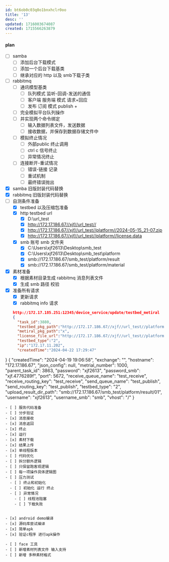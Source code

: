 ```yaml
---
id: bt6ob0c03q0o1bnxhclr0oo
title: '13'
desc: ''
updated: 1716003674087
created: 1715566263879
---
```


#### plan 
- [ ] samba
  - [ ] 添加后台下载模式
  - [ ] 添加一个后台下载基类
  - [ ] 继承对应的 http 以及 smb下载子类 
- [ ] rabbitmq
    - [ ] 通讯模型基类
      - [ ] 队列模式 监听-回调-发送的通信
      - [ ] 客户端 服务端 模式 请求+回应
      - [ ] 发布 订阅 模式 publish + 
    - [ ] 完全模拟平台队列操作
    - [ ] 并实现两个命令绑定
        - [ ] 输入数据列表文件，发送数据
        - [ ] 接收数据，并保存到数据存储文件中
    - [ ] 模拟终止情况
        - [ ] 外部public 终止调用
        - [ ] ctrl c 信号终止
        - [ ] 异常情况终止
    - [ ] 连接断开-重试情况
        - [ ] 错误-链接 记录
        - [ ] 重试机制
        - [ ] 最终错误抛出
- [x] samba 旧版封装代码替换
- [x] rabbitmq 旧版封装代码替换
- [ ] 自测条件准备
  - [x] testbed 以及压缩包准备
  - [x] http testbed url
    - [x] D:\url_test
    - [x] http://172.17.186.67//xjf//url_test//
    - [x] http://172.17.186.67//xjf//url_test//platform//2024-05-15_21-07.zip
    - [x] http://172.17.186.67//xjf//url_test//platform//license.data
  - [x] smb 账号 smb 文件夹
    - [x] C:\Users\xjf2613\Desktop\smb_test
    - [x] C:\Users\xjf2613\Desktop\smb_test\platform
    - [x] smb://172.17.186.67/smb_test/platform/result
    - [x] smb://172.17.186.67/smb_test/platform/material
- [x] 素材准备
  - [x] 根据素材目录生成 rabbitmq 消息列表文件
  - [x] 生成 smb 路径 校验
- [x] 准备所有请求
  - [x] 更新请求
  - [x] rabbitmq info 请求
  ```json
  http://172.17.185.251:12345/device_service/update/testbed_metiral
  {
    "task_id":3880,
    "testbed_pkg_path":"http://172.17.186.67//xjf//url_test//platform//2024-05-15_21-07.zip",
    "metiral_pkg_path":"x",
    "license_file_url":"http://172.17.186.67//xjf//url_test//platform//license.dat",
    "testbed_type":"2",
    "ip":"172.17.11.202",
    "createdTime":"2024-04-22 17:29:47"
}
{
    "createdTime": "2024-04-19 19:06:58",
    "exchange": "",
    "hostname": "172.17.186.67",
    "json_config": null,
    "metrial_number": 1000,
    "parent_task_id": 3863,
    "password": "xjf2613",
    "password_smb": "xjf.4776289f",
    "port": 5672,
    "receive_queue_name": "test_receive",
    "receive_routing_key": "test_receive",
    "send_queue_name": "test_publish",
    "send_routing_key": "test_publish",
    "testbed_type": "2",
    "upload_result_dir_path": "smb://172.17.186.67/smb_test/platform/result/01",
    "username": "xjf2613",
    "username_smb": "smb",
    "vhost": "/"
}
  ```
- [ ] 服务代码准备
- [ ] 分步验证
  - [x] 消息接收
  - [x] 消息返回
  - [x] 终止
  - [x] 运行
  - [x] 素材下载
  - [x] 结果上传
  - [x] 单线程版本
- [ ] 代码优化
  - [ ] 拆分额外逻辑
  - [ ] 只保留跑客观逻辑
  - [ ] 每一项操作具体逻辑图
  - [ ] 压力测试
    - [ ] 终止和初始化
    - [ ] 初始化 运行 终止
    - [ ] 异常情况
      - [ ] 线程池阻塞
      - [ ] 下载失败
  

- [x] android demo编译
  - [x] 源码库尝试编译
  - [x] 简单apk
  - [x] 验证c程序 进行apk操作

- [ ] face 工具
  - [ ] 新增素材列表文件 输入支持
  - [ ] 新增 多种素材格式